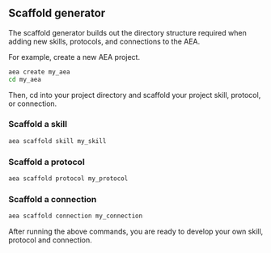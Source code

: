 ## Scaffold generator

The scaffold generator builds out the directory structure required when adding new skills, protocols, and connections to the AEA.

For example, create a new AEA project.

``` bash
aea create my_aea
cd my_aea
```

Then, cd into your project directory and scaffold your project skill, protocol, or connection.


### Scaffold a skill

``` bash
aea scaffold skill my_skill
```


### Scaffold a protocol

``` bash
aea scaffold protocol my_protocol
```


### Scaffold a connection

``` bash
aea scaffold connection my_connection
```

After running the above commands, you are ready to develop your own skill, protocol and connection.

<br />
